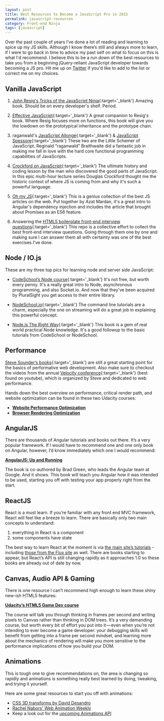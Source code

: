 ```yaml
---
layout: post
title: Best Resources to Become a JavaScript Pro in 2015
permalink: javascript-resources
category: Front-end Ninja
tags: [javascript]
---
```


Over the past couple of years I’ve done a lot of reading and learning to spice up my JS skills. Although I know there’s still and always more to learn, if I were to go back in time to advice my past self on what to focus on this is what I'd recommend. I believe this to be a run down of the best resources to take you from a beginning jQuery-reliant JavaScript developer towards becoming a JS pro. Hit me up on [Twitter](https://twitter.com/stefanritter) if you'd like to add to the list or correct me on my choices.

## Vanilla JavaScript
1. [John Resig's Tricks of the JavaScript Ninja](http://jsninja.com/){:target='_blank'} Amazing book. Should be on every developer's shelf. Period.

2. [Effective JavaScript](http://effectivejs.com/){:target='_blank'} A great companion to Resig's book. Where Resig focuses more on functions, this book will give you the lowdown on the prototypical inheritance and the prototype chain.

3. raganwald's [JavaScript Allongé](https://leanpub.com/javascript-allonge/){:target='_blank'} & [JavaScript Spessore](https://leanpub.com/javascript-spessore){:target='_blank'} These two are the Little Schemer of JavaScript. Reginald “raganwald” Braithwaite did a fantastic job in making me fall in love with the hard core functional programming capabilities of JavaScripts.

4. [Crockford on JavaScript](https://www.youtube.com/watch?v=JxAXlJEmNMg){:target='_blank'} The ultimate history and coding lesson by the man who discovered the good parts of JavaScript. In this epic multi-hour lecture series Douglas Crockford thought me the historic context of where JS is coming from
and why it's such a powerful language.

5. [Oh my JS](/public/pdf/ohmyjs.pdf){:target='_blank'} This is a genius collection of the best JS articles on the web. Put together by Azat Mardan, it's a great intro to Angular's dependency injection and includes the article that brought about Promises as an ES6 feature.

6. Answering the [HTML5 boilerplate front-end interview questions](https://github.com/h5bp/Front-end-Developer-Interview-Questions){:target='_blank'} This repo is a collective effort to collect the best front-end interview questions. Going through them one by one and making sure I can answer them all with certainty was one of the best exercises I've done.

## Node / IO.js
These are my three top pics for learning node and server side JavaScript:

- [CodeSchool’s Node course](https://www.codeschool.com/courses/real-time-web-with-node-js){:target='_blank'} It's not free, but worth every penny. It's a really great intro to Node, asynchronous programming, and also Socket.io. And now that they've been acquired by PluralSight you get access to their entire library.

- [NodeSchool.io](http://nodeschool.io/){:target='_blank'} The command line tutorials are a charm, especially the one on streaming will do a great job in explaining this powerful concept.

- [Node.js The Right Way](https://pragprog.com/book/jwnode/node-js-the-right-way){:target='_blank'} This book is a gem of real world practical Node knowledge. It's a good followup to the basic tutorials from CodeSchool or NodeSchool.

## Performance
[Steve Sounder’s books](http://stevesouders.com/){:target='_blank'} are still a great starting point for the basics of performative web development.
Also make sure to checkout the videos from the annual [Velocity conference](http://velocityconf.com/){:target='_blank'} (best found on youtube), which is organized by Steve and dedicated to web performance.

Hands down the best overview on performance, critical render path, and website optimization can be found in these two Udacity courses:

- **[Website Performance Optimization](https://www.udacity.com/course/website-performance-optimization--ud884)**
- **[Browser Rendering Optimization](https://www.udacity.com/course/browser-rendering-optimization--ud860)**

## AngularJS
There are thousands of Angular tutorials and books out there. It’s a very popular framework. If I would have to recommend one and one only book on Angular, however, I’d know immediately which one I would recommend:

**[AngularJS: Up and Running](http://shop.oreilly.com/product/0636920033486.do)**

The book is co-authored by Brad Green, who leads the Angular team at Google. And it shows. This book will teach you Angular how it was intended to be used, starting you off with testing your app properly right from the start.

## ReactJS
React is a must learn. If you’re familiar with any front end MVC framework, React will feel like a breeze to learn. There are basically only two main concepts to understand:

1. everything in React is a component
2. some components have state

The best way to learn React at the moment is via [the main site’s tutorials](https://facebook.github.io/react/docs/tutorial.html) - including [those from the Flux site](https://facebook.github.io/flux/docs/todo-list.html#content) as well. There are books starting to appear, but React’s API is still changing rapidly as it approaches 1.0 so these books are already out of date by now.

## Canvas, Audio API & Gaming
There is one resource I can’t recommend high enough to learn these shiny new-ish HTML5 features:

**[Udacity’s HTML5 Game Dev course](https://www.udacity.com/course/html5-game-development--cs255)**

The course will talk you through thinking in frames per second and writing pixels to Canvas rather than thinking in DOM trees. It’s a very demanding course, but worth every bit of effort you put into it — even when you’re not intending to ever become a game developer: your debugging skills will benefit from getting into a frame per second mindset, and learning more about the mechanics of rendering will make you more sensitive to the performance implications of how you build your DOM.

## Animations
This is tough one to give recommendations on, the area is changing so rapidly and animations is something really best learned by doing, tweaking, and trying it yourself. 

Here are some great resources to start you off with animations:

- [CSS 3D transforms by David Desandro](https://desandro.github.io/3dtransforms/)
- [Rachel Nabors' Web Animation Weekly](http://rachelnabors.com/newsletters/)
- Keep a look out for the [upcoming Animations API](http://updates.html5rocks.com/2014/05/Web-Animations---element-animate-is-now-in-Chrome-36)
